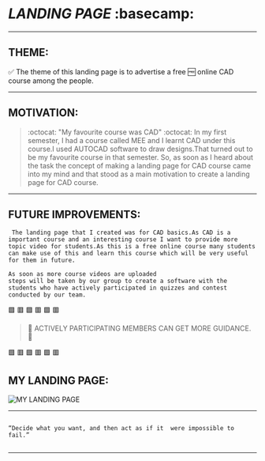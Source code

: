 # *LANDING PAGE* :basecamp:

---

## **THEME:**
:white_check_mark: The theme of this landing page is to advertise a free :free: online CAD course among the people.
<hr>

## **MOTIVATION:**

> :octocat:  "My favourite course was CAD"  :octocat:
     In my first semester, I had a course called MEE and I learnt CAD under this course.I used AUTOCAD software to draw designs.That turned out to be my favourite course in that semester.
     So, as soon as I heard about the task the concept of making a landing page for CAD course came into my mind and that stood as a main motivation to create a landing page for CAD course.
<hr>

## **FUTURE IMPROVEMENTS:** 
     The landing page that I created was for CAD basics.As CAD is a important course and an interesting course I want to provide more topic video for students.As this is a free online course many students can make use of this and learn this course which will be very useful for them in future.

    As soon as more course videos are uploaded
    steps will be taken by our group to create a software with the students who have actively participated in quizzes and contest conducted by our team.

:green_square: :red_square: :green_square: :red_square: :green_square: :red_square:

>  :telescope: ACTIVELY PARTICIPATING MEMBERS CAN GET MORE GUIDANCE. :telescope:

:green_square: :red_square: :green_square: :red_square: :green_square: :red_square:

## **MY LANDING PAGE:**
![MY LANDING PAGE](https://github.com/laxminarayanan-art/Cognizancee/blob/main/TASK-3/Web%201920%20%E2%80%93%201.png)

<HR>

```

“Decide what you want, and then act as if it  were impossible to fail.”
     
```
<hr>

 



